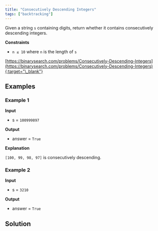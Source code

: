 ```yaml
---
title: "Consecutively Descending Integers"
tags: ["backtracking"]
---
```


Given a string `s` containing digits, return whether it contains consecutively descending integers.

**Constraints**

- `n ≤ 10` where `n` is the length of `s`

[https://binarysearch.com/problems/Consecutively-Descending-Integers](https://binarysearch.com/problems/Consecutively-Descending-Integers){:target="\_blank"}

## Examples

### Example 1

**Input**

- s = `100999897`

**Output**

- answer = `True`

**Explanation**

`[100, 99, 98, 97]` is consecutively descending.

### Example 2

**Input**

- s = `3210`

**Output**

- answer = `True`

## Solution

<script src="https://gist.github.com/yaeba/16da7be5123724fcf6eccc25581cef5a.js?file=Consecutively-Descending-Integers.py"></script>
